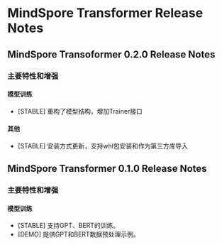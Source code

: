 # MindSpore Transformer Release Notes

## MindSpore Transoformer 0.2.0 Release Notes

### 主要特性和增强

#### 模型训练

- [STABLE] 重构了模型结构，增加Trainer接口

#### 其他

- [STABLE] 安装方式更新，支持whl包安装和作为第三方库导入

## MindSpore Transformer 0.1.0 Release Notes

### 主要特性和增强

#### 模型训练

- [STABLE] 支持GPT、BERT的训练。
- [DEMO] 提供GPT和BERT数据预处理示例。
